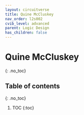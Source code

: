 ```yaml
---
layout: circuitverse
title: Quine McCluskey
nav_order: l2s002
cvib_level: advanced
parent: Logic Design
has_children: false
---
```


# Quine McCluskey
{: .no_toc}

## Table of contents
{: .no_toc}

1. TOC
{:toc}
